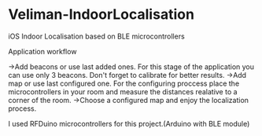 # Veliman-IndoorLocalisation
iOS Indoor Localisation based on BLE microcontrollers

Application workflow

->Add beacons or use last added ones. For this stage of the application you can use only 3 beacons. Don't forget to calibrate for better results.
->Add map or use last configured one. For the configuring proccess place the microcontrollers in your room and measure the distances realative to a corner of the room.
->Choose a configured map and enjoy the localization process.

I used RFDuino microcontrollers for this project.(Arduino with BLE module)
